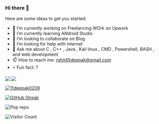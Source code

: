 ### Hi there 👋


Here are some ideas to get you started:

- 🔭 I’m currently working on Freelancing WOrk on Upwork
- 🌱 I’m currently learning ANdroid Studio
- 👯 I’m looking to collaborate on Blog 
- 🤔 I’m looking for help with internet
- 💬 Ask me about C , C++ , Java , Kali linux , CMD , Powershell, BASH , and  web development
- 📫 How to reach me: rohit45deepak@gmail.com
- ⚡ Fun fact: ?


<img src='https://github-readme-stats.vercel.app/api?username=11deepak0209&show_icons=true&theme=algolia&count_private=true&line_height=40'  align="left" />
<img src='https://github-readme-stats.vercel.app/api/top-langs/?username=11deepak0209&theme=algolia&hide_langs_below=4' align="middle" />

<p align="left"> <a href="https://github.com/11deepak0209"><img src="https://github-profile-trophy.vercel.app/?username=11deepak0209&theme=dracula" alt="11deepak0209" /></a</p>

[![GitHub Streak](https://github-readme-streak-stats.herokuapp.com/?user=11deepak0209&theme=algolia)](https://git.io/streak-stats)

![Pop repo ](https://github-readme-stats.anuraghazra1.vercel.app/api/pin/?username=11deepak0209&repo=Mini-Project-in-C&theme=algolia)

![Visitor Count](https://profile-counter.glitch.me/11deepak0209/count.svg)


